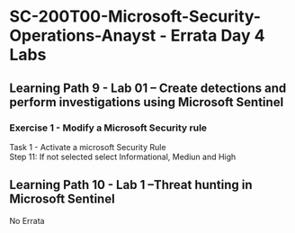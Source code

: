 # SC-200T00-Microsoft-Security-Operations-Anayst - Errata Day 4 Labs

## Learning Path 9 - Lab 01 – Create detections and perform investigations using Microsoft Sentinel

### Exercise 1 - Modify a Microsoft Security rule

Task 1 - Activate a microsoft Security Rule <br>
Step 11:  If not selected select Informational, Mediun and High <br>

## Learning Path 10 - Lab 1 –Threat hunting in Microsoft Sentinel

No Errata